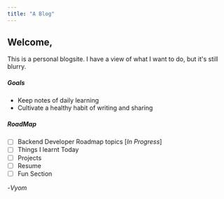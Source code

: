 ```yaml
---
title: "A Blog"
---
```

## Welcome, 

This is a personal blogsite. I have a view of what I want to do, but it's still blurry. 

##### Goals
- Keep notes of daily learning
- Cultivate a healthy habit of writing and sharing

##### RoadMap
- [ ] Backend Developer Roadmap topics [_In Progress_]
- [ ] Things I learnt Today
- [ ] Projects
- [ ] Resume
- [ ] Fun Section

-_Vyom_